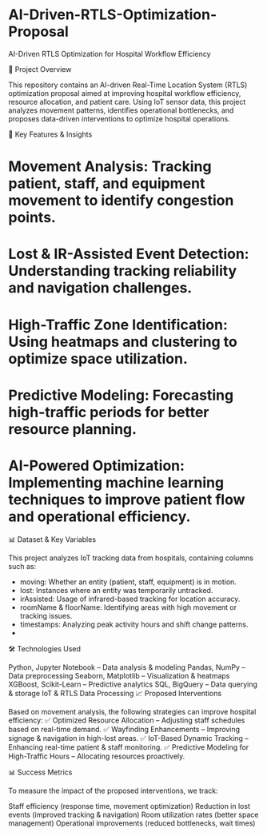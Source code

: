 # AI-Driven-RTLS-Optimization-Proposal
AI-Driven RTLS Optimization for Hospital Workflow Efficiency

📌 Project Overview

This repository contains an AI-driven Real-Time Location System (RTLS) optimization proposal aimed at improving hospital workflow efficiency, resource allocation, and patient care. Using IoT sensor data, this project analyzes movement patterns, identifies operational bottlenecks, and proposes data-driven interventions to optimize hospital operations.

🚀 Key Features & Insights

# Movement Analysis: Tracking patient, staff, and equipment movement to identify congestion points.
# Lost & IR-Assisted Event Detection: Understanding tracking reliability and navigation challenges.
# High-Traffic Zone Identification: Using heatmaps and clustering to optimize space utilization.
# Predictive Modeling: Forecasting high-traffic periods for better resource planning.
# AI-Powered Optimization: Implementing machine learning techniques to improve patient flow and operational efficiency.

📊 Dataset & Key Variables

This project analyzes IoT tracking data from hospitals, containing columns such as:

- moving: Whether an entity (patient, staff, equipment) is in motion.
- lost: Instances where an entity was temporarily untracked.
- irAssisted: Usage of infrared-based tracking for location accuracy.
- roomName & floorName: Identifying areas with high movement or tracking issues.
- timestamps: Analyzing peak activity hours and shift change patterns.
- 
🛠️ Technologies Used

Python, Jupyter Notebook – Data analysis & modeling
Pandas, NumPy – Data preprocessing
Seaborn, Matplotlib – Visualization & heatmaps
XGBoost, Scikit-Learn – Predictive analytics
SQL, BigQuery – Data querying & storage
IoT & RTLS Data Processing
📈 Proposed Interventions

Based on movement analysis, the following strategies can improve hospital efficiency:
✅ Optimized Resource Allocation – Adjusting staff schedules based on real-time demand.
✅ Wayfinding Enhancements – Improving signage & navigation in high-lost areas.
✅ IoT-Based Dynamic Tracking – Enhancing real-time patient & staff monitoring.
✅ Predictive Modeling for High-Traffic Hours – Allocating resources proactively.

📊 Success Metrics

To measure the impact of the proposed interventions, we track:

Staff efficiency (response time, movement optimization)
Reduction in lost events (improved tracking & navigation)
Room utilization rates (better space management)
Operational improvements (reduced bottlenecks, wait times)
